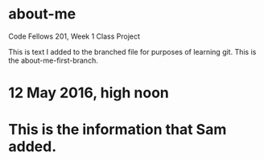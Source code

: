 # about-me
Code Fellows 201, Week 1 Class Project

This is text I added to the branched file for purposes of learning git.
This is the about-me-first-branch.

# 12 May 2016, high noon
# This is the information that Sam added.
